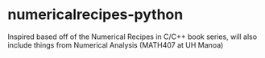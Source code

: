 # numericalrecipes-python
Inspired based off of the Numerical Recipes in C/C++ book series, will also include things from Numerical Analysis (MATH407 at UH Manoa)
